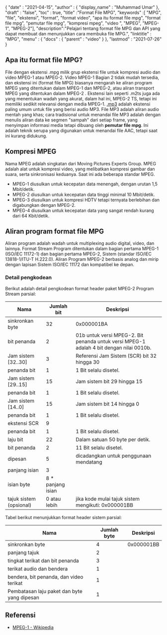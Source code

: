 {
  "date" : "2021-04-15",
  "author" : {
    "display_name" : "Muhammad Umar"
},
  "draft" : "false",
  "toc" : true,
  "title" :"Format File MPG",
  "keywords" :[ "MPG", "file", "ekstensi", "format", "format video", "apa itu format file mpg", "format file mpg", "pemutar file mpg", "kompresi mpeg", "video ", "MPEG", "MPEG-1", "MPEG-2"],
  "description":"Pelajari tentang format file MPG dan API yang dapat membuat dan menunjukkan cara membuka file MPG.",
  "linktitle" : "MPG",
  "menu" : {
    "docs" : {
      "parent" : "video"
}
},
  "lastmod" : "2021-07-26"
}

## Apa itu format file MPG? ##

File dengan ekstensi .mpg milik grup ekstensi file untuk kompresi audio dan video MPEG-1 atau MPEG-2. Video MPEG-1 Bagian 2 tidak mudah tersedia, dan ekstensi ini (format file MPG) biasanya mengarah ke aliran program MPEG yang ditentukan dalam MPEG-1 dan MPEG-2, atau aliran transport MPEG yang ditentukan dalam MPEG-2 . Ekstensi lain seperti .m2ts juga ada yang menentukan wadah yang akurat, dalam hal ini, MPEG-2 TS, tetapi ini memiliki sedikit relevansi dengan media MPEG-1. [.mp3](/audio/mp3/) adalah ekstensi paling umum untuk file yang berisi audio MP3. File MP3 adalah aliran audio mentah yang khas; cara tradisional untuk menandai file MP3 adalah dengan menulis aliran data ke segmen "sampah" dari setiap frame, yang menyimpan informasi media tetapi dibuang oleh **pemutar file mpg**. Ini adalah teknik serupa yang digunakan untuk menandai file AAC, tetapi saat ini kurang didukung.

## Kompresi MPEG ##

Nama MPEG adalah singkatan dari Moving Pictures Experts Group. MPEG adalah alat untuk kompresi video, yang melibatkan kompresi gambar dan suara, serta sinkronisasi keduanya.
Saat ini ada beberapa standar MPEG.

- MPEG-1 diusulkan untuk kecepatan data menengah, dengan urutan 1,5 Mbit/detik.
- MPEG-2 diusulkan untuk kecepatan data tinggi minimal 10 Mbit/detik.
- MPEG-3 diusulkan untuk kompresi HDTV tetapi ternyata berlebihan dan digabungkan dengan MPEG-2.
- MPEG-4 diusulkan untuk kecepatan data yang sangat rendah kurang dari 64 Kbit/detik.


## Aliran program format file MPG ##

Aliran program adalah wadah untuk multiplexing audio digital, video, dan lainnya. Format Stream Program ditentukan dalam bagian pertama MPEG-1 (ISO/IEC 11172-1) dan bagian pertama MPEG-2, Sistem (standar ISO/IEC 13818-1/ITU-T H.222.0). Aliran Program MPEG-2 berbasis analog dan mirip dengan lapisan Sistem ISO/IEC 11172 dan kompatibel ke depan.

### Detail pengkodean ###

Berikut adalah detail pengkodean format header paket MPEG-2 Program Stream parsial:

| Nama | Jumlah bit | Deskripsi |
---|---|---|
| sinkronkan byte | 32 | 0x000001BA |
| bit penanda | 2 | 01b untuk versi MPEG-2. Bit penanda untuk versi MPEG-1 adalah 4 bit dengan nilai 0010b. |
| Jam sistem [32..30] | 3 | Referensi Jam Sistem (SCR) bit 32 hingga 30 |
| penanda bit | 1 | 1 Bit selalu disetel. |
| Jam sistem [29..15] | 15 | Jam sistem bit 29 hingga 15 |
| penanda bit | 1 | 1 Bit selalu disetel. |
| Jam sistem [14..0] | 15 | Jam sistem bit 14 hingga 0 |
| penanda bit | 1 | 1 Bit selalu disetel. |
| ekstensi SCR | 9 | |
| penanda bit | 1 | 1 Bit selalu disetel. |
| laju bit | 22 | Dalam satuan 50 byte per detik. |
| bit penanda | 2 | 11 Bit selalu disetel. |
| dipesan | 5 | dicadangkan untuk penggunaan mendatang |
| panjang isian | 3 | |
| isian byte | 8 * panjang isian | |
| tajuk sistem (opsional) | 0 atau lebih | jika kode mulai tajuk sistem mengikuti: 0x000001BB |

Tabel berikut menunjukkan format header sistem parsial:

| Nama | Jumlah byte | Deskripsi |
---|---|---|
| sinkronkan byte | 4 | 0x000001BB |
| panjang tajuk | 2 | |
| tingkat terikat dan bit penanda | 3 | |
| terikat audio dan bendera | 1 | |
| bendera, bit penanda, dan video terikat | 1 | |
| Pembatasan laju paket dan byte yang dipesan | 1 | |


## Referensi ##

- [MPEG-1 - Wikipedia](https://en.wikipedia.org/wiki/MPEG-1)



